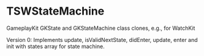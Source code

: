 # TSWStateMachine
GameplayKit GKState and GKStateMachine class clones, e.g., for WatchKit

Version 0:
Implements update, isValidNextState, didEnter, update, enter and init with states array for state machine.
